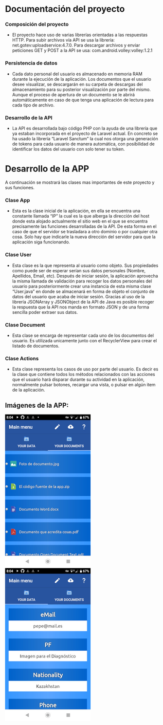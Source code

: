 # Documentación del proyecto

### Composición del proyecto
- El proyecto hace uso de varias librerías orientadas a las respuestas HTTP. Para subir archivos vía API se usa la librería: net.gotev:uploadservice:4.7.0. Para descargar archivos y enviar peticiones GET y POST a la API se usa: com.android.volley:volley:1.2.1

### Persistencia de datos
- Cada dato personal del usuario es almacenado en memoria RAM durante la ejecución de la aplicación. Los documentos que el usuario desee visualizar, se descargarán en su carpeta de descargas del almacenamiento para su posterior visualización por parte del mismo. Aunque el proceso de apertura de un documento se le abrirá automáticamente en caso de que tenga una aplicación de lectura para cada tipo de archivo.

### Desarrollo de la API
- La API es desarrollada bajo código PHP con la ayuda de una librería que ya estaban incorporada en el proyecto de Laravel actual. En concreto se ha usado la librería “Laravel Sanctum” la cual nos otorga una generación de tokens para cada usuario de manera automática, con posibilidad de identificar los datos del usuario con solo tener su token.

# Desarrollo de la APP
A continuación se mostrará las clases mas importantes de este proyecto y sus funciones.

### Clase App
- Esta es la clase inicial de la aplicación, en ella se encuentra una constante llamada “IP” la cual es la que alberga la dirección del host donde esta alojado actualmente el sitio web en el que se encuentra precisamente las funciones desarrolladas de la API. De esta forma en el caso de que el servidor se trasladara a otro dominio o por cualquier otra cosa. Solo hay que indicarle la nueva dirección del servidor para que la aplicación siga funcionando.

### Clase User
- Esta clase es la que representa al usuario como objeto. Sus propiedades como puede ser de esperar serían sus datos personales (Nombre, Apellidos, Email, etc). Después de iniciar sesión, la aplicación aprovecha la misma llamada de validación para recoger los datos personales del usuario para posteriormente crear una instancia de esta misma clase “User.java” en donde se almacenará en forma de objeto el conjunto de datos del usuario que acaba de iniciar sesión. Gracias al uso de la librería JSONArray y JSONObject de la API de Java es posible recoger la respuesta que la API nos manda en formato JSON y de una forma sencilla poder extraer sus datos.

### Clase Document
- Esta clase se encarga de representar cada uno de los documentos del usuario. Es utilizada unicamente junto con el RecyclerView para crear el listado de documentos.

### Clase Actions
- Esta clase representa los casos de uso por parte del usuario. Es decir es la clase que contiene todos los métodos relacionados con las acciones que el usuario hará disparar durante su actividad en la aplicación, normalmente pulsar botones, recargar una vista, o pulsar en algún item de la aplicación.

## Imágenes de la APP:
![Demo1](Demo1.jpeg)
![Demo2](Demo2.jpeg)
